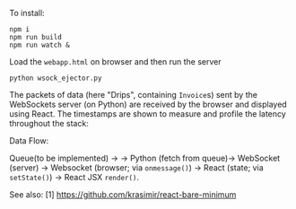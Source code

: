To install:
```
npm i
npm run build
npm run watch &
```
Load the `webapp.html` on browser and then run the server
```
python wsock_ejector.py
```

The packets of data (here "Drips", containing `Invoice`s) sent by the WebSockets server (on Python) are received by the browser and displayed using React. The timestamps are shown to measure and profile the latency throughout the stack:

Data Flow:

Queue(to be implemented) &rarr; →
Python (fetch from queue)-> WebSocket (server) -> Websocket (browser; via `onmessage()`) -> React (state; via `setState()`) -> React JSX `render()`.

See also:
[1] https://github.com/krasimir/react-bare-minimum
